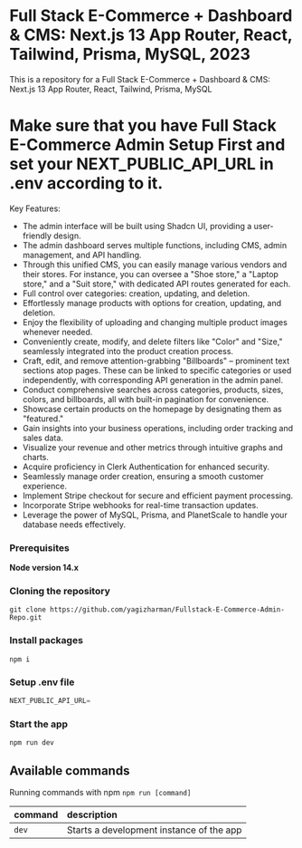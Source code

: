 # Full Stack E-Commerce + Dashboard & CMS: Next.js 13 App Router, React, Tailwind, Prisma, MySQL, 2023

This is a repository for a Full Stack E-Commerce + Dashboard & CMS: Next.js 13 App Router, React, Tailwind, Prisma, MySQL

<h1> Make sure that you have Full Stack E-Commerce Admin Setup First and set your NEXT_PUBLIC_API_URL in .env according to it.</h1>


Key Features:

- The admin interface will be built using Shadcn UI, providing a user-friendly design.
- The admin dashboard serves multiple functions, including CMS, admin management, and API handling.
- Through this unified CMS, you can easily manage various vendors and their stores. For instance, you can oversee a "Shoe store," a "Laptop store," and a "Suit store," with dedicated API routes generated for each.
- Full control over categories: creation, updating, and deletion.
- Effortlessly manage products with options for creation, updating, and deletion.
- Enjoy the flexibility of uploading and changing multiple product images whenever needed.
- Conveniently create, modify, and delete filters like "Color" and "Size," seamlessly integrated into the product creation process.
- Craft, edit, and remove attention-grabbing "Billboards" – prominent text sections atop pages. These can be linked to specific categories or used independently, with corresponding API generation in the admin panel.
- Conduct comprehensive searches across categories, products, sizes, colors, and billboards, all with built-in pagination for convenience.
- Showcase certain products on the homepage by designating them as "featured."
- Gain insights into your business operations, including order tracking and sales data.
- Visualize your revenue and other metrics through intuitive graphs and charts.
- Acquire proficiency in Clerk Authentication for enhanced security.
- Seamlessly manage order creation, ensuring a smooth customer experience.
- Implement Stripe checkout for secure and efficient payment processing.
- Incorporate Stripe webhooks for real-time transaction updates.
- Leverage the power of MySQL, Prisma, and PlanetScale to handle your database needs effectively.

### Prerequisites

**Node version 14.x**

### Cloning the repository

```shell
git clone https://github.com/yagizharman/Fullstack-E-Commerce-Admin-Repo.git
```

### Install packages

```shell
npm i
```

### Setup .env file

```js
NEXT_PUBLIC_API_URL=

```

### Start the app

```shell
npm run dev
```

## Available commands

Running commands with npm `npm run [command]`

| command | description                              |
| :------ | :--------------------------------------- |
| `dev`   | Starts a development instance of the app |
